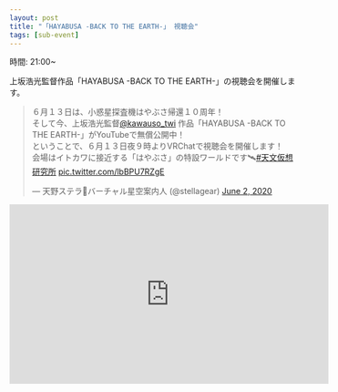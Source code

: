 ```yaml
---
layout: post
title: "「HAYABUSA -BACK TO THE EARTH-」 視聴会"
tags: [sub-event]
---
```


時間: 21:00~

上坂浩光監督作品「HAYABUSA -BACK TO THE EARTH-」の視聴会を開催します。

<blockquote class="twitter-tweet" data-theme="dark"><p lang="ja" dir="ltr">６月１３日は、小惑星探査機はやぶさ帰還１０周年！<br>そして今、上坂浩光監督<a href="https://twitter.com/kawauso_twi?ref_src=twsrc%5Etfw">@kawauso_twi</a> 作品「HAYABUSA -BACK TO THE EARTH-」がYouTubeで無償公開中！<br>ということで、６月１３日夜９時よりVRChatで視聴会を開催します！<br>会場はイトカワに接近する「はやぶさ」の特設ワールドです🛰️<a href="https://twitter.com/hashtag/%E5%A4%A9%E6%96%87%E4%BB%AE%E6%83%B3%E7%A0%94%E7%A9%B6%E6%89%80?src=hash&amp;ref_src=twsrc%5Etfw">#天文仮想研究所</a> <a href="https://t.co/lbBPU7RZgE">pic.twitter.com/lbBPU7RZgE</a></p>&mdash; 天野ステラ🌌バーチャル星空案内人 (@stellagear) <a href="https://twitter.com/stellagear/status/1267826905924792321?ref_src=twsrc%5Etfw">June 2, 2020</a></blockquote> <script async src="https://platform.twitter.com/widgets.js" charset="utf-8"></script>

<div class="youtube">
  <iframe width="560" height="315" src="https://www.youtube.com/embed/qM85-KU609s" frameborder="0" allow="accelerometer; autoplay; encrypted-media; gyroscope; picture-in-picture" allowfullscreen></iframe>
</div>
